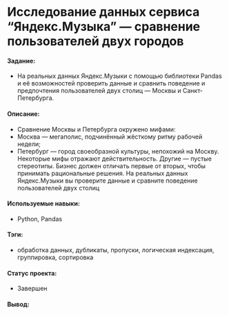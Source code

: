 # Исследование данных сервиса “Яндекс.Музыка” — сравнение пользователей двух городов

#### Задание: 
- На реальных данных Яндекс.Музыки c помощью библиотеки Pandas и её возможностей проверить данные и сравнить поведение и предпочтения пользователей двух столиц — Москвы и Санкт-Петербурга.

#### Описание:
- Сравнение Москвы и Петербурга окружено мифами:
- Москва — мегаполис, подчинённый жёсткому ритму рабочей недели;
- Петербург — город своеобразной культуры, непохожий на Москву.
Некоторые мифы отражают действительность. Другие — пустые стереотипы. Бизнес должен отличать первые от вторых, чтобы принимать рациональные решения. На реальных данных Яндекс.Музыки вы проверите данные и сравните поведение пользователей двух столиц

#### Используемые навыки:
- Python, Pandas

#### Тэги:
- обработка данных, дубликаты, пропуски, логическая индексация, группировка, сортировка

#### Статус проекта: 
- Завершен 

#### Вывод: 
